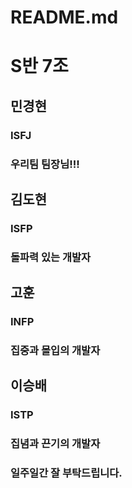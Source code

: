 # README.md

# S반 7조

## 민경현
### ISFJ
### 우리팀 팀장님!!! 

## 김도현
### ISFP
### 돌파력 있는 개발자

## 고훈
### INFP
### 집중과 몰입의 개발자

## 이승배
### ISTP
### 집념과 끈기의 개발자

### 일주일간 잘 부탁드립니다.


